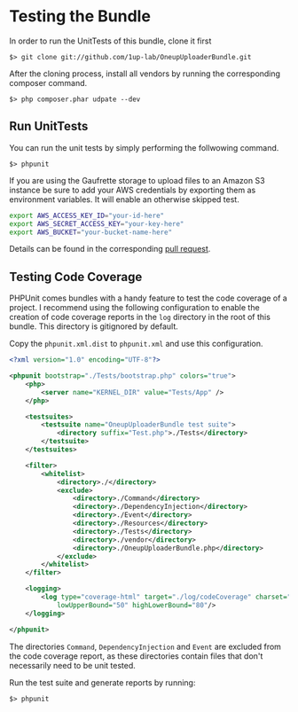 Testing the Bundle
==================

In order to run the UnitTests of this bundle, clone it first

    $> git clone git://github.com/1up-lab/OneupUploaderBundle.git

After the cloning process, install all vendors by running the corresponding composer command.

    $> php composer.phar udpate --dev

## Run UnitTests
You can run the unit tests by simply performing the follwowing command.

    $> phpunit

If you are using the Gaufrette storage to upload files to an Amazon S3 instance be sure to add your AWS credentials by exporting them as environment variables.
It will enable an otherwise skipped test.

```bash
export AWS_ACCESS_KEY_ID="your-id-here"
export AWS_SECRET_ACCESS_KEY="your-key-here"
export AWS_BUCKET="your-bucket-name-here"
```

Details can be found in the corresponding [pull request](https://github.com/1up-lab/OneupUploaderBundle/pull/18).

## Testing Code Coverage
PHPUnit comes bundles with a handy feature to test the code coverage of a project. I recommend using the following configuration to enable the creation of code coverage reports in the `log` directory in the root of this bundle. This directory is gitignored by default.

Copy the `phpunit.xml.dist` to `phpunit.xml` and use this configuration.

```xml
<?xml version="1.0" encoding="UTF-8"?>

<phpunit bootstrap="./Tests/bootstrap.php" colors="true">
    <php>
        <server name="KERNEL_DIR" value="Tests/App" />
    </php>

    <testsuites>
        <testsuite name="OneupUploaderBundle test suite">
            <directory suffix="Test.php">./Tests</directory>
        </testsuite>
    </testsuites>

    <filter>
        <whitelist>
            <directory>./</directory>
            <exclude>
                <directory>./Command</directory>
                <directory>./DependencyInjection</directory>
                <directory>./Event</directory>
                <directory>./Resources</directory>
                <directory>./Tests</directory>
                <directory>./vendor</directory>
                <directory>./OneupUploaderBundle.php</directory>
            </exclude>
        </whitelist>
    </filter>

    <logging>
        <log type="coverage-html" target="./log/codeCoverage" charset="UTF-8" yui="true" highlight="true"
            lowUpperBound="50" highLowerBound="80"/>
    </logging>

</phpunit>
```

The directories `Command`, `DependencyInjection` and `Event` are excluded from the code coverage report, as these directories contain files that don't necessarily need to be unit tested.

Run the test suite and generate reports by running:

    $> phpunit
